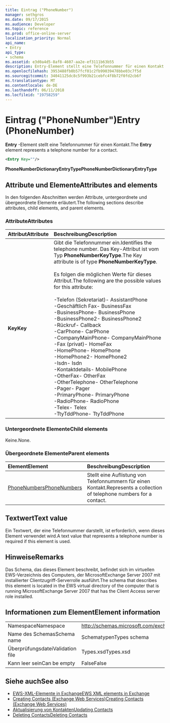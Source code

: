 ```yaml
---
title: Eintrag ("PhoneNumber")
manager: sethgros
ms.date: 09/17/2015
ms.audience: Developer
ms.topic: reference
ms.prod: office-online-server
localization_priority: Normal
api_name:
- Entry
api_type:
- schema
ms.assetid: e3d0a4d5-8af8-4607-aa2e-ef3111b63b55
description: Entry-Element stellt eine Telefonnummer für einen Kontakt.
ms.openlocfilehash: 3953488fb0b57fcf01c2fb99039478bbe03c7f5d
ms.sourcegitcommit: 34041125dc8c5f993b21cebfc4f8b72f0fd2cb6f
ms.translationtype: MT
ms.contentlocale: de-DE
ms.lasthandoff: 06/11/2018
ms.locfileid: "19758259"
---
```

# <a name="entry-phonenumber"></a><span data-ttu-id="f9557-103">Eintrag ("PhoneNumber")</span><span class="sxs-lookup"><span data-stu-id="f9557-103">Entry (PhoneNumber)</span></span>

<span data-ttu-id="f9557-104">**Entry** -Element stellt eine Telefonnummer für einen Kontakt.</span><span class="sxs-lookup"><span data-stu-id="f9557-104">The **Entry** element represents a telephone number for a contact.</span></span> 
  
```xml
<Entry Key=""/>
```

 <span data-ttu-id="f9557-105">**PhoneNumberDictionaryEntryType**</span><span class="sxs-lookup"><span data-stu-id="f9557-105">**PhoneNumberDictionaryEntryType**</span></span>
## <a name="attributes-and-elements"></a><span data-ttu-id="f9557-106">Attribute und Elemente</span><span class="sxs-lookup"><span data-stu-id="f9557-106">Attributes and elements</span></span>

<span data-ttu-id="f9557-107">In den folgenden Abschnitten werden Attribute, untergeordnete und übergeordnete Elemente erläutert.</span><span class="sxs-lookup"><span data-stu-id="f9557-107">The following sections describe attributes, child elements, and parent elements.</span></span>
  
### <a name="attributes"></a><span data-ttu-id="f9557-108">Attribute</span><span class="sxs-lookup"><span data-stu-id="f9557-108">Attributes</span></span>

|<span data-ttu-id="f9557-109">**Attribut**</span><span class="sxs-lookup"><span data-stu-id="f9557-109">**Attribute**</span></span>|<span data-ttu-id="f9557-110">**Beschreibung**</span><span class="sxs-lookup"><span data-stu-id="f9557-110">**Description**</span></span>|
|:-----|:-----|
|<span data-ttu-id="f9557-111">**Key**</span><span class="sxs-lookup"><span data-stu-id="f9557-111">**Key**</span></span> <br/> | <span data-ttu-id="f9557-112">Gibt die Telefonnummer ein.</span><span class="sxs-lookup"><span data-stu-id="f9557-112">Identifies the telephone number.</span></span> <span data-ttu-id="f9557-113">Das Key-Attribut ist vom Typ **PhoneNumberKeyType**.</span><span class="sxs-lookup"><span data-stu-id="f9557-113">The Key attribute is of type **PhoneNumberKeyType**.</span></span><br/><br/> <span data-ttu-id="f9557-114">Es folgen die möglichen Werte für dieses Attribut.</span><span class="sxs-lookup"><span data-stu-id="f9557-114">The following are the possible values for this attribute:</span></span><br/><br/><span data-ttu-id="f9557-115">-Telefon (Sekretariat)</span><span class="sxs-lookup"><span data-stu-id="f9557-115">-  AssistantPhone</span></span>  <br/><span data-ttu-id="f9557-116">-Geschäftlich Fax</span><span class="sxs-lookup"><span data-stu-id="f9557-116">-  BusinessFax</span></span>  <br/><span data-ttu-id="f9557-117">-BusinessPhone</span><span class="sxs-lookup"><span data-stu-id="f9557-117">-  BusinessPhone</span></span>  <br/><span data-ttu-id="f9557-118">-BusinessPhone2</span><span class="sxs-lookup"><span data-stu-id="f9557-118">-  BusinessPhone2</span></span>  <br/><span data-ttu-id="f9557-119">-Rückruf</span><span class="sxs-lookup"><span data-stu-id="f9557-119">-  Callback</span></span>  <br/><span data-ttu-id="f9557-120">-CarPhone</span><span class="sxs-lookup"><span data-stu-id="f9557-120">-  CarPhone</span></span>  <br/><span data-ttu-id="f9557-121">-CompanyMainPhone</span><span class="sxs-lookup"><span data-stu-id="f9557-121">-  CompanyMainPhone</span></span>  <br/><span data-ttu-id="f9557-122">-Fax (privat)</span><span class="sxs-lookup"><span data-stu-id="f9557-122">-  HomeFax</span></span>  <br/><span data-ttu-id="f9557-123">-HomePhone</span><span class="sxs-lookup"><span data-stu-id="f9557-123">-  HomePhone</span></span>  <br/><span data-ttu-id="f9557-124">-HomePhone2</span><span class="sxs-lookup"><span data-stu-id="f9557-124">-  HomePhone2</span></span>  <br/><span data-ttu-id="f9557-125">-Isdn</span><span class="sxs-lookup"><span data-stu-id="f9557-125">-  Isdn</span></span>  <br/><span data-ttu-id="f9557-126">-Kontaktdetails</span><span class="sxs-lookup"><span data-stu-id="f9557-126">-  MobilePhone</span></span>  <br/><span data-ttu-id="f9557-127">-OtherFax</span><span class="sxs-lookup"><span data-stu-id="f9557-127">-  OtherFax</span></span>  <br/><span data-ttu-id="f9557-128">-OtherTelephone</span><span class="sxs-lookup"><span data-stu-id="f9557-128">-  OtherTelephone</span></span>  <br/><span data-ttu-id="f9557-129">-Pager</span><span class="sxs-lookup"><span data-stu-id="f9557-129">-  Pager</span></span>  <br/><span data-ttu-id="f9557-130">-PrimaryPhone</span><span class="sxs-lookup"><span data-stu-id="f9557-130">-  PrimaryPhone</span></span>  <br/><span data-ttu-id="f9557-131">-RadioPhone</span><span class="sxs-lookup"><span data-stu-id="f9557-131">-  RadioPhone</span></span>  <br/><span data-ttu-id="f9557-132">-Telex</span><span class="sxs-lookup"><span data-stu-id="f9557-132">-  Telex</span></span>  <br/><span data-ttu-id="f9557-133">-TtyTddPhone</span><span class="sxs-lookup"><span data-stu-id="f9557-133">-  TtyTddPhone</span></span>  <br/> |
   
### <a name="child-elements"></a><span data-ttu-id="f9557-134">Untergeordnete Elemente</span><span class="sxs-lookup"><span data-stu-id="f9557-134">Child elements</span></span>

<span data-ttu-id="f9557-135">Keine.</span><span class="sxs-lookup"><span data-stu-id="f9557-135">None.</span></span>
  
### <a name="parent-elements"></a><span data-ttu-id="f9557-136">Übergeordnete Elemente</span><span class="sxs-lookup"><span data-stu-id="f9557-136">Parent elements</span></span>

|<span data-ttu-id="f9557-137">**Element**</span><span class="sxs-lookup"><span data-stu-id="f9557-137">**Element**</span></span>|<span data-ttu-id="f9557-138">**Beschreibung**</span><span class="sxs-lookup"><span data-stu-id="f9557-138">**Description**</span></span>|
|:-----|:-----|
|[<span data-ttu-id="f9557-139">PhoneNumbers</span><span class="sxs-lookup"><span data-stu-id="f9557-139">PhoneNumbers</span></span>](phonenumbers.md) <br/> |<span data-ttu-id="f9557-140">Stellt eine Auflistung von Telefonnummern für einen Kontakt.</span><span class="sxs-lookup"><span data-stu-id="f9557-140">Represents a collection of telephone numbers for a contact.</span></span>  <br/> |
   
## <a name="text-value"></a><span data-ttu-id="f9557-141">Textwert</span><span class="sxs-lookup"><span data-stu-id="f9557-141">Text value</span></span>

<span data-ttu-id="f9557-142">Ein Textwert, der eine Telefonnummer darstellt, ist erforderlich, wenn dieses Element verwendet wird.</span><span class="sxs-lookup"><span data-stu-id="f9557-142">A text value that represents a telephone number is required if this element is used.</span></span>
  
## <a name="remarks"></a><span data-ttu-id="f9557-143">Hinweise</span><span class="sxs-lookup"><span data-stu-id="f9557-143">Remarks</span></span>

<span data-ttu-id="f9557-144">Das Schema, das dieses Element beschreibt, befindet sich im virtuellen EWS-Verzeichnis des Computers, der MicrosoftExchange Server 2007 mit installierter Clientzugriff-Serverrolle ausführt.</span><span class="sxs-lookup"><span data-stu-id="f9557-144">The schema that describes this element is located in the EWS virtual directory of the computer that is running MicrosoftExchange Server 2007 that has the Client Access server role installed.</span></span>
  
## <a name="element-information"></a><span data-ttu-id="f9557-145">Informationen zum Element</span><span class="sxs-lookup"><span data-stu-id="f9557-145">Element information</span></span>

|||
|:-----|:-----|
|<span data-ttu-id="f9557-146">Namespace</span><span class="sxs-lookup"><span data-stu-id="f9557-146">Namespace</span></span>  <br/> |http://schemas.microsoft.com/exchange/services/2006/types  <br/> |
|<span data-ttu-id="f9557-147">Name des Schemas</span><span class="sxs-lookup"><span data-stu-id="f9557-147">Schema name</span></span>  <br/> |<span data-ttu-id="f9557-148">Schematypen</span><span class="sxs-lookup"><span data-stu-id="f9557-148">Types schema</span></span>  <br/> |
|<span data-ttu-id="f9557-149">Überprüfungsdatei</span><span class="sxs-lookup"><span data-stu-id="f9557-149">Validation file</span></span>  <br/> |<span data-ttu-id="f9557-150">Types.xsd</span><span class="sxs-lookup"><span data-stu-id="f9557-150">Types.xsd</span></span>  <br/> |
|<span data-ttu-id="f9557-151">Kann leer sein</span><span class="sxs-lookup"><span data-stu-id="f9557-151">Can be empty</span></span>  <br/> |<span data-ttu-id="f9557-152">False</span><span class="sxs-lookup"><span data-stu-id="f9557-152">False</span></span>  <br/> |
   
## <a name="see-also"></a><span data-ttu-id="f9557-153">Siehe auch</span><span class="sxs-lookup"><span data-stu-id="f9557-153">See also</span></span>

- [<span data-ttu-id="f9557-154">EWS-XML-Elemente in Exchange</span><span class="sxs-lookup"><span data-stu-id="f9557-154">EWS XML elements in Exchange</span></span>](ews-xml-elements-in-exchange.md)
- [<span data-ttu-id="f9557-155">Creating Contacts (Exchange Web Services)</span><span class="sxs-lookup"><span data-stu-id="f9557-155">Creating Contacts (Exchange Web Services)</span></span>](http://msdn.microsoft.com/library/4845917e-70d1-481c-bbd7-011ec6571789%28Office.15%29.aspx) 
- [<span data-ttu-id="f9557-156">Aktualisierung von Kontakten</span><span class="sxs-lookup"><span data-stu-id="f9557-156">Updating Contacts</span></span>](http://msdn.microsoft.com/library/9a865953-b94a-4229-b632-2dee433314be%28Office.15%29.aspx)  
- [<span data-ttu-id="f9557-157">Deleting Contacts</span><span class="sxs-lookup"><span data-stu-id="f9557-157">Deleting Contacts</span></span>](http://msdn.microsoft.com/library/fcc3dc84-cd3e-455e-a1a7-ae6921c9b588%28Office.15%29.aspx)

